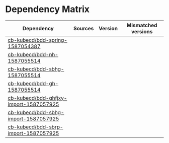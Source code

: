 # Dependency Matrix

Dependency | Sources | Version | Mismatched versions
---------- | ------- | ------- | -------------------
[cb-kubecd/bdd-spring-1587054387](https://github.com/cb-kubecd/bdd-spring-1587054387.git) |  | []() | 
[cb-kubecd/bdd-nh-1587055514](https://github.com/cb-kubecd/bdd-nh-1587055514.git) |  | []() | 
[cb-kubecd/bdd-sbhg-1587055514](https://github.com/cb-kubecd/bdd-sbhg-1587055514.git) |  | []() | 
[cb-kubecd/bdd-gh-1587055514](https://github.com/cb-kubecd/bdd-gh-1587055514.git) |  | []() | 
[cb-kubecd/bdd-ghfjxy-import-1587057925](https://github.com/cb-kubecd/bdd-ghfjxy-import-1587057925.git) |  | []() | 
[cb-kubecd/bdd-sbhg-import-1587057925](https://github.com/cb-kubecd/bdd-sbhg-import-1587057925.git) |  | []() | 
[cb-kubecd/bdd-sbrp-import-1587057925](https://github.com/cb-kubecd/bdd-sbrp-import-1587057925.git) |  | []() | 
